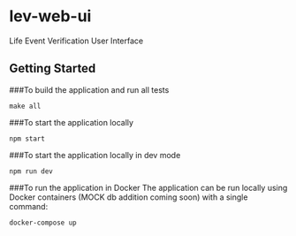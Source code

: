# lev-web-ui
Life Event Verification User Interface

## Getting Started

###To build the application and run all tests
```shell
make all
```
###To start the application locally
```shell
npm start
```
###To start the application locally in dev mode
```shell
npm run dev
```

###To run the application in Docker
The application can be run locally using Docker containers  (MOCK db addition coming soon) with a single command:
```shell
docker-compose up
```

